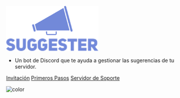 ![Suggester Logo](/images/coverpageLogo.png)

- Un bot de Discord que te ayuda a gestionar las sugerencias de tu servidor.

[Invitación](https://discordapp.com/oauth2/authorize?client_id=564426594144354315&scope=bot&permissions=805694544)
[Primeros Pasos](es/getting-started.md)
[Servidor de Soporte](https://discord.gg/G5pEdUp)

<!-- background color -->

![color](#7289da)
